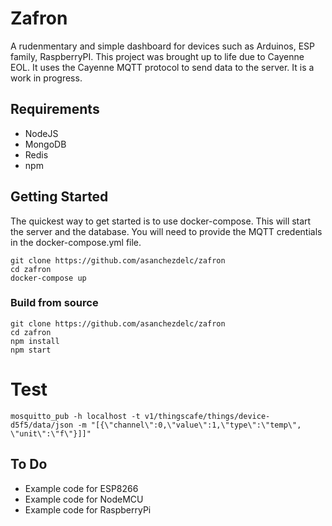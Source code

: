 # Zafron

A rudenmentary and simple dashboard for devices such as Arduinos, ESP family, RaspberryPI. This project was brought up to life due to Cayenne EOL. It uses the Cayenne MQTT protocol to send data to the server. It is a work in progress.

## Requirements
- NodeJS
- MongoDB
- Redis
- npm

## Getting Started
The quickest way to get started is to use docker-compose. This will start the server and the database. You will need to provide the MQTT credentials in the docker-compose.yml file. 

```shell
git clone https://github.com/asanchezdelc/zafron
cd zafron
docker-compose up
```

### Build from source
```shell
git clone https://github.com/asanchezdelc/zafron
cd zafron
npm install
npm start
```

# Test

```shell
mosquitto_pub -h localhost -t v1/thingscafe/things/device-d5f5/data/json -m "[{\"channel\":0,\"value\":1,\"type\":\"temp\", \"unit\":\"f\"}]]"
```


## To Do
- Example code for ESP8266
- Example code for NodeMCU
- Example code for RaspberryPi

